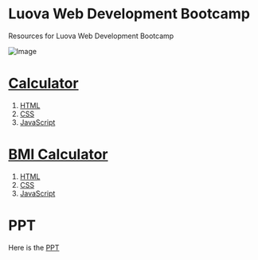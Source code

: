 # Luova Web Development Bootcamp
Resources for Luova Web Development Bootcamp

![Image](https://user-images.githubusercontent.com/56690856/128362286-8f31de74-2507-44ea-b700-8f18a3f20950.jpg)

# [Calculator](https://github.com/Sapna2001/LuovaWebDevelopmentBootcamp/tree/master/Calculator)
1. [HTML](https://github.com/Sapna2001/LuovaWebDevelopmentBootcamp/blob/master/Calculator/calculator.html)
2. [CSS](https://github.com/Sapna2001/LuovaWebDevelopmentBootcamp/blob/master/Calculator/calculator.css)
3. [JavaScript](https://github.com/Sapna2001/LuovaWebDevelopmentBootcamp/blob/master/Calculator/calculator.js)

# [BMI Calculator]()
1. [HTML](https://github.com/Sapna2001/LuovaWebDevelopmentBootcamp/blob/master/BMICalculator/BMICalculator.html)
2. [CSS](https://github.com/Sapna2001/LuovaWebDevelopmentBootcamp/blob/master/BMICalculator/BMICalculator.css)
3. [JavaScript](https://github.com/Sapna2001/LuovaWebDevelopmentBootcamp/blob/master/BMICalculator/BMICalculator.js)

# PPT
Here is the [PPT](https://www.canva.com/design/DAEmPFgDwnw/TVErJVfKJe4k9H8sSjnTYQ/view?utm_content=DAEmPFgDwnw&utm_campaign=designshare&utm_medium=link&utm_source=sharebutton)
